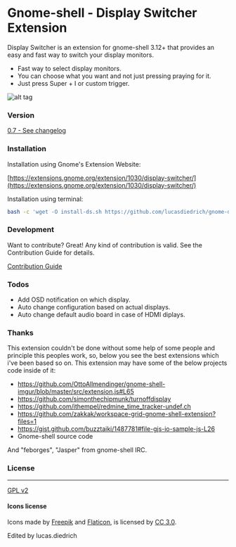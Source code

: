 # Gnome-shell - Display Switcher Extension

Display Switcher is an extension for gnome-shell 3.12+ that provides an easy and fast way to switch your display monitors.


  - Fast way to select display monitors.
  - You can choose what you want and not just pressing praying for it.
  - Just press Super + I or custom trigger.

![alt tag](https://github.com/lucasdiedrich/gnome-display-switcher/raw/master/demo.jpg)


### Version 

[0.7 - See changelog](https://github.com/lucasdiedrich/gnome-display-switcher/blob/master/CHANGELOG.md)

### Installation

Installation using Gnome's Extension Website:

[https://extensions.gnome.org/extension/1030/display-switcher/](https://extensions.gnome.org/extension/1030/display-switcher/)

Installation using terminal: 

```sh
bash -c 'wget -O install-ds.sh https://github.com/lucasdiedrich/gnome-display-switcher/raw/master/install-ds.sh && chmod +x install-ds.sh && ./install-ds.sh'

```

### Development

Want to contribute? Great! Any kind of contribution is valid. See the Contribution Guide for details.

[Contribution Guide](https://github.com/lucasdiedrich/gnome-display-switcher/blob/master/CONTRIBUTING.md)

### Todos

 - Add OSD notification on which display.
 - Auto change configuration based on actual displays.
 - Auto change default audio board in case of HDMI diplays.
 
###	Thanks

This extension couldn't be done without some help of some people and principle this peoples work, so, below you see the best extensions which i've been based so on. This extension may have some of the below projects code inside of it:

 - https://github.com/OttoAllmendinger/gnome-shell-imgur/blob/master/src/extension.js#L65
 - https://github.com/simonthechipmunk/turnoffdisplay
 - https://github.com/ithempel/redmine_time_tracker-undef.ch
 - https://github.com/zakkak/workspace-grid-gnome-shell-extension?files=1
 - https://gist.github.com/buzztaiki/1487781#file-gjs-io-sample-js-L26
 - Gnome-shell source code

And "feborges", "Jasper" from gnome-shell IRC.


### License
 ----

[GPL v2](https://github.com/lucasdiedrich/gnome-display-switcher/blob/master/LICENSE)

#### Icons license

Icons made by [Freepik](http://www.freepik.com) and [Flaticon](http://www.flaticon.com), is licensed by [CC 3.0](http://creativecommons.org/licenses/by/3.0/). 

Edited by lucas.diedrich
